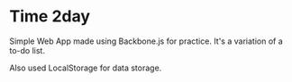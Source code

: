 Time 2day	
========

Simple Web App made using Backbone.js for practice. It's a variation of a to-do list.

Also used LocalStorage for data storage.
